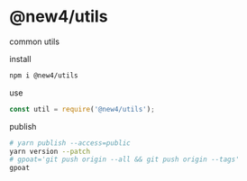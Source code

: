 # @new4/utils

common utils

install

```bash
npm i @new4/utils
```

use

```js
const util = require('@new4/utils');
```

publish

```bash
# yarn publish --access=public
yarn version --patch
# gpoat='git push origin --all && git push origin --tags'
gpoat
```
